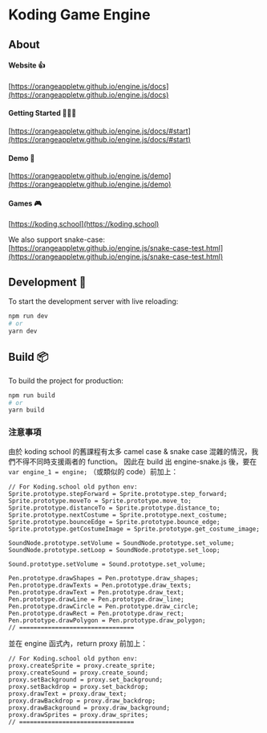 # Koding Game Engine

## About

#### Website 👍
[https://orangeappletw.github.io/engine.js/docs](https://orangeappletw.github.io/engine.js/docs)  

#### Getting Started  🎉🎉🎉
[https://orangeappletw.github.io/engine.js/docs/#start](https://orangeappletw.github.io/engine.js/docs/#start)

#### Demo  🚀
[https://orangeappletw.github.io/engine.js/demo](https://orangeappletw.github.io/engine.js/demo)

#### Games  🎮
[https://koding.school](https://koding.school)

We also support snake-case:
[https://orangeappletw.github.io/engine.js/snake-case-test.html](https://orangeappletw.github.io/engine.js/snake-case-test.html)

## Development  🔧

To start the development server with live reloading:

```bash
npm run dev
# or
yarn dev
```

## Build  📦

To build the project for production:

```bash
npm run build
# or
yarn build
```

### 注意事項
由於 koding school 的舊課程有太多 camel case & snake case 混雜的情況，我們不得不同時支援兩者的 function。
因此在 build 出 engine-snake.js 後，要在 `var engine_1 = engine;` （或類似的 code）前加上：
```
// For Koding.school old python env:
Sprite.prototype.stepForward = Sprite.prototype.step_forward;
Sprite.prototype.moveTo = Sprite.prototype.move_to;
Sprite.prototype.distanceTo = Sprite.prototype.distance_to;
Sprite.prototype.nextCostume = Sprite.prototype.next_costume;
Sprite.prototype.bounceEdge = Sprite.prototype.bounce_edge;
Sprite.prototype.getCostumeImage = Sprite.prototype.get_costume_image;

SoundNode.prototype.setVolume = SoundNode.prototype.set_volume;
SoundNode.prototype.setLoop = SoundNode.prototype.set_loop;

Sound.prototype.setVolume = Sound.prototype.set_volume;

Pen.prototype.drawShapes = Pen.prototype.draw_shapes;
Pen.prototype.drawTexts = Pen.prototype.draw_texts;
Pen.prototype.drawText = Pen.prototype.draw_text;
Pen.prototype.drawLine = Pen.prototype.draw_line;
Pen.prototype.drawCircle = Pen.prototype.draw_circle;
Pen.prototype.drawRect = Pen.prototype.draw_rect;
Pen.prototype.drawPolygon = Pen.prototype.draw_polygon;
// ================================
```
並在 engine 函式內，return proxy 前加上：
```
// For Koding.school old python env:
proxy.createSprite = proxy.create_sprite;
proxy.createSound = proxy.create_sound;
proxy.setBackground = proxy.set_background;
proxy.setBackdrop = proxy.set_backdrop;
proxy.drawText = proxy.draw_text;
proxy.drawBackdrop = proxy.draw_backdrop;
proxy.drawBackground = proxy.draw_background;
proxy.drawSprites = proxy.draw_sprites;
// ================================
```
